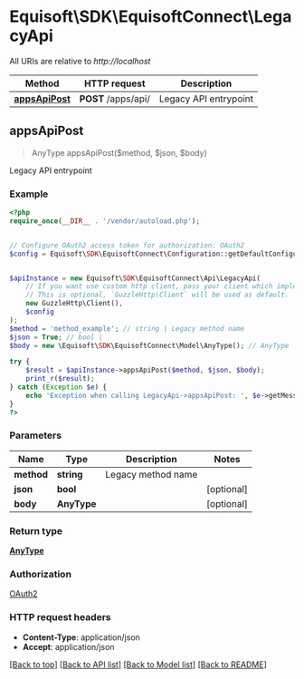 # Equisoft\SDK\EquisoftConnect\LegacyApi

All URIs are relative to *http://localhost*

Method | HTTP request | Description
------------- | ------------- | -------------
[**appsApiPost**](LegacyApi.md#appsApiPost) | **POST** /apps/api/ | Legacy API entrypoint



## appsApiPost

> AnyType appsApiPost($method, $json, $body)

Legacy API entrypoint

### Example

```php
<?php
require_once(__DIR__ . '/vendor/autoload.php');


// Configure OAuth2 access token for authorization: OAuth2
$config = Equisoft\SDK\EquisoftConnect\Configuration::getDefaultConfiguration()->setAccessToken('YOUR_ACCESS_TOKEN');


$apiInstance = new Equisoft\SDK\EquisoftConnect\Api\LegacyApi(
    // If you want use custom http client, pass your client which implements `GuzzleHttp\ClientInterface`.
    // This is optional, `GuzzleHttp\Client` will be used as default.
    new GuzzleHttp\Client(),
    $config
);
$method = 'method_example'; // string | Legacy method name
$json = True; // bool | 
$body = new \Equisoft\SDK\EquisoftConnect\Model\AnyType(); // AnyType | 

try {
    $result = $apiInstance->appsApiPost($method, $json, $body);
    print_r($result);
} catch (Exception $e) {
    echo 'Exception when calling LegacyApi->appsApiPost: ', $e->getMessage(), PHP_EOL;
}
?>
```

### Parameters


Name | Type | Description  | Notes
------------- | ------------- | ------------- | -------------
 **method** | **string**| Legacy method name |
 **json** | **bool**|  | [optional]
 **body** | **AnyType**|  | [optional]

### Return type

[**AnyType**](../Model/AnyType.md)

### Authorization

[OAuth2](../../README.md#OAuth2)

### HTTP request headers

- **Content-Type**: application/json
- **Accept**: application/json

[[Back to top]](#) [[Back to API list]](../../README.md#documentation-for-api-endpoints)
[[Back to Model list]](../../README.md#documentation-for-models)
[[Back to README]](../../README.md)

